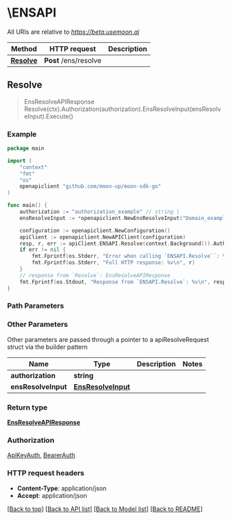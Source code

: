 # \ENSAPI

All URIs are relative to *https://beta.usemoon.ai*

Method | HTTP request | Description
------------- | ------------- | -------------
[**Resolve**](ENSAPI.md#Resolve) | **Post** /ens/resolve | 



## Resolve

> EnsResolveAPIResponse Resolve(ctx).Authorization(authorization).EnsResolveInput(ensResolveInput).Execute()



### Example

```go
package main

import (
	"context"
	"fmt"
	"os"
	openapiclient "github.com/moon-up/moon-sdk-go"
)

func main() {
	authorization := "authorization_example" // string | 
	ensResolveInput := *openapiclient.NewEnsResolveInput("Domain_example", "ChainId_example") // EnsResolveInput | 

	configuration := openapiclient.NewConfiguration()
	apiClient := openapiclient.NewAPIClient(configuration)
	resp, r, err := apiClient.ENSAPI.Resolve(context.Background()).Authorization(authorization).EnsResolveInput(ensResolveInput).Execute()
	if err != nil {
		fmt.Fprintf(os.Stderr, "Error when calling `ENSAPI.Resolve``: %v\n", err)
		fmt.Fprintf(os.Stderr, "Full HTTP response: %v\n", r)
	}
	// response from `Resolve`: EnsResolveAPIResponse
	fmt.Fprintf(os.Stdout, "Response from `ENSAPI.Resolve`: %v\n", resp)
}
```

### Path Parameters



### Other Parameters

Other parameters are passed through a pointer to a apiResolveRequest struct via the builder pattern


Name | Type | Description  | Notes
------------- | ------------- | ------------- | -------------
 **authorization** | **string** |  | 
 **ensResolveInput** | [**EnsResolveInput**](EnsResolveInput.md) |  | 

### Return type

[**EnsResolveAPIResponse**](EnsResolveAPIResponse.md)

### Authorization

[ApiKeyAuth](../README.md#ApiKeyAuth), [BearerAuth](../README.md#BearerAuth)

### HTTP request headers

- **Content-Type**: application/json
- **Accept**: application/json

[[Back to top]](#) [[Back to API list]](../README.md#documentation-for-api-endpoints)
[[Back to Model list]](../README.md#documentation-for-models)
[[Back to README]](../README.md)

